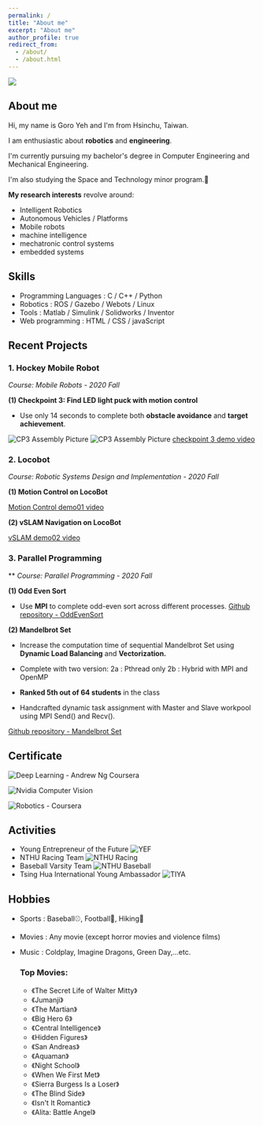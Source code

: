 ```yaml
---
permalink: /
title: "About me"
excerpt: "About me"
author_profile: true
redirect_from: 
  - /about/
  - /about.html
---
```




![](https://i.imgur.com/CjcJXWK.jpg)

## About me
<!-- <font size=4> -->
Hi, my name is Goro Yeh and I'm from Hsinchu, Taiwan.

I am enthusiastic about **robotics** and **engineering**.

I'm currently pursuing my bachelor's degree in Computer Engineering
and Mechanical Engineering.

I'm also studying the Space and Technology minor program.🚀


**My research interests** revolve around:
* Intelligent Robotics
* Autonomous Vehicles / Platforms
* Mobile robots
* machine intelligence
* mechatronic control systems
* embedded systems


<!-- </font> -->

## Skills
* Programming Languages : C / C++ / Python
* Robotics : ROS / Gazebo / Webots / Linux
* Tools : Matlab / Simulink / Solidworks / Inventor
* Web programming : HTML / CSS / javaScript



## Recent Projects

### 1. Hockey Mobile Robot

*Course: Mobile Robots - 2020 Fall*

**(1) Checkpoint 3: Find LED light puck with motion control**

* Use only 14 seconds to complete both **obstacle avoidance** and **target achievement**.

![CP3 Assembly Picture]()
![CP3 Assembly Picture]()
[checkpoint 3 demo video]()


### 2. Locobot

*Course: Robotic Systems Design and Implementation - 2020 Fall*

**(1) Motion Control on LocoBot**

[Motion Control demo01 video]()


**(2) vSLAM Navigation on LocoBot**

[vSLAM demo02 video]()



### 3. Parallel Programming 
**
*Course: Parallel Programming - 2020 Fall*

**(1) Odd Even Sort**

* Use **MPI** to complete odd-even sort across different processes.
[Github repository - OddEvenSort]()

**(2) Mandelbrot Set**
* Increase the computation time of sequential Mandelbrot Set using **Dynamic Load Balancing** and **Vectorization.**
* Complete with two version: 
  2a : Pthread only
  2b : Hybrid with MPI and OpenMP

* **Ranked 5th out of 64 students** in the class
* Handcrafted dynamic task assignment with Master and Slave workpool using MPI Send() and Recv().

[Github repository - Mandelbrot Set]()




## Certificate
![Deep Learning - Andrew Ng Coursera](http://goroyeh56.github.io/images/coursera_deeplearning.jpg)

![Nvidia Computer Vision](http://goroyeh56.github.io/images/nvidia.jpg)

![Robotics - Coursera](http://goroyeh56.github.io/images/Certificate_Robotics.jpg)

<!-- ## Work Experience
### Industrial Technology Research Institute
Position:  Robotics Intern
Time:      July 2020 ~ Present -->

## Activities

* Young Entrepreneur of the Future
![YEF](http://goroyeh56.github.io/images/yef_elevator_pitch.png)
* NTHU Racing Team
![NTHU Racing](http://goroyeh56.github.io/images/racing2.jpg)
* Baseball Varsity Team
![NTHU Baseball](http://goroyeh56.github.io/images/swing.JPG)
* Tsing Hua International Young Ambassador
![TIYA](http://goroyeh56.github.io/images/tiya.jpg)

## Hobbies

* Sports : Baseball⚾, Football🏈, Hiking🗻
* Movies : Any movie (except horror movies and violence films)
* Music : Coldplay, Imagine Dragons, Green Day,...etc.


  ### Top Movies:
  * 《The Secret Life of Walter Mitty》
  * 《Jumanji》
  * 《The Martian》
  * 《Big Hero 6》
  * 《Central Intelligence》
  * 《Hidden Figures》
  * 《San Andreas》
  * 《Aquaman》
  * 《Night School》
  * 《When We First Met》
  * 《Sierra Burgess Is a Loser》
  * 《The Blind Side》
  * 《Isn't It Romantic》
  * 《Alita: Battle Angel》



